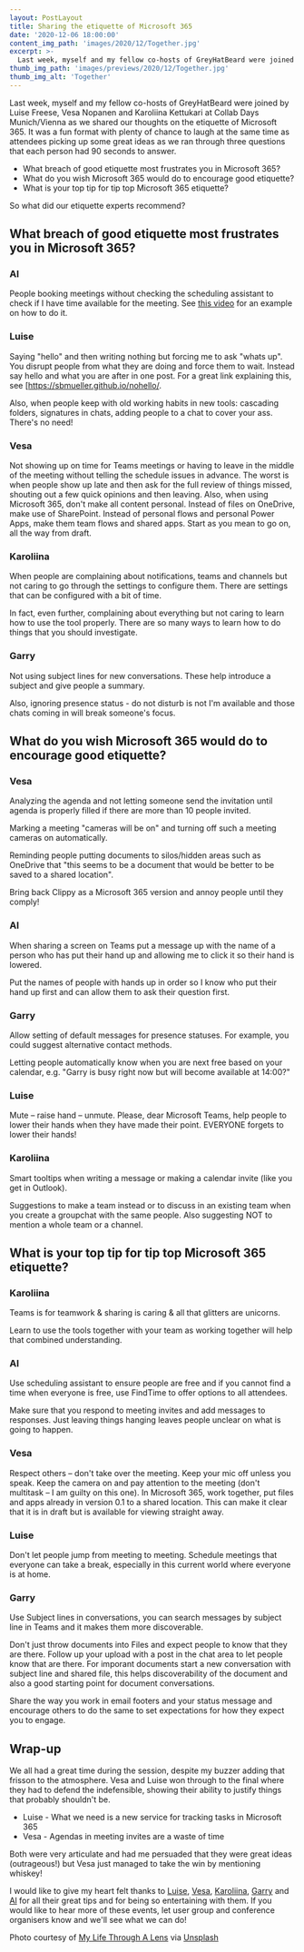 ```yaml
---
layout: PostLayout
title: Sharing the etiquette of Microsoft 365
date: '2020-12-06 18:00:00'
content_img_path: 'images/2020/12/Together.jpg'
excerpt: >-
  Last week, myself and my fellow co-hosts of GreyHatBeard were joined by Luise Freese, Vesa Nopanen and Karoliina Kettukari at Collab Days Munich/Vienna as we shared our thoughts on the etiquette of Microsoft 365. It was a fun format with plenty of chance to laugh at the same time as attendees picking up some great ideas as we ran through three questions that each person had 90 seconds to answer.
thumb_img_path: 'images/previews/2020/12/Together.jpg'
thumb_img_alt: 'Together'
---
```


Last week, myself and my fellow co-hosts of GreyHatBeard were joined by Luise Freese, Vesa Nopanen and Karoliina Kettukari at Collab Days Munich/Vienna as we shared our thoughts on the etiquette of Microsoft 365. It was a fun format with plenty of chance to laugh at the same time as attendees picking up some great ideas as we ran through three questions that each person had 90 seconds to answer.

- What breach of good etiquette most frustrates you in Microsoft 365?
- What do you wish Microsoft 365 would do to encourage good etiquette?
- What is your top tip for tip top Microsoft 365 etiquette?

So what did our etiquette experts recommend?

## What breach of good etiquette most frustrates you in Microsoft 365?

### Al

People booking meetings without checking the scheduling assistant to check if I have time available for the meeting. See [this video](https://support.microsoft.com/en-us/office/video-use-the-scheduling-assistant-a7bf1aee-bee6-46d6-a126-194ed04fbe09) for an example on how to do it.

### Luise

Saying "hello" and then writing nothing but forcing me to ask "whats up". You disrupt people from what they are doing and force them to wait. Instead say hello and what you are after in one post. For a great link explaining this, see [https://sbmueller.github.io/nohello/.

Also, when people keep with old working habits in new tools: cascading folders, signatures in chats, adding people to a chat to cover your ass. There's no need!

### Vesa

Not showing up on time for Teams meetings or having to leave in the middle of the meeting without telling the schedule issues in advance. The worst is when people show up late and then ask for the full review of things missed, shouting out a few quick opinions and then leaving.
Also, when using Microsoft 365, don't make all content personal. Instead of files on OneDrive, make use of SharePoint. Instead of personal flows and personal Power Apps, make them team flows and shared apps. Start as you mean to go on, all the way from draft.

### Karoliina

When people are complaining about notifications, teams and channels but not caring to go through the settings to configure them. There are settings that can be configured with a bit of time.

In fact, even further, complaining about everything but not caring to learn how to use the tool properly. There are so many ways to learn how to do things that you should investigate.

### Garry

Not using subject lines for new conversations. These help introduce a subject and give people a summary.

Also, ignoring presence status - do not disturb is not I'm available and those chats coming in will break someone's focus.

## What do you wish Microsoft 365 would do to encourage good etiquette?

### Vesa

Analyzing the agenda and not letting someone send the invitation until agenda is properly filled if there are more than 10 people invited.

Marking a meeting "cameras will be on" and turning off such a meeting cameras on automatically.

Reminding people putting documents to silos/hidden areas such as OneDrive that "this seems to be a document that would be better to be saved to a shared location".

Bring back Clippy as a Microsoft 365 version and annoy people until they comply!

### Al

When sharing a screen on Teams put a message up with the name of a person who has put their hand up and allowing me to click it so their hand is lowered.

Put the names of people with hands up in order so I know who put their hand up first and can allow them to ask their question first.

### Garry

Allow setting of default messages for presence statuses. For example, you could suggest alternative contact methods.

Letting people automatically know when you are next free based on your calendar, e.g. "Garry is busy right now but will become available at 14:00?"

### Luise

Mute – raise hand – unmute. Please, dear Microsoft Teams, help people to lower their hands when they have made their point. EVERYONE forgets to lower their hands!

### Karoliina

Smart tooltips when writing a message or making a calendar invite (like you get in Outlook).

Suggestions to make a team instead or to discuss in an existing team when you create a groupchat with the same people. Also suggesting NOT to mention a whole team or a channel.

## What is your top tip for tip top Microsoft 365 etiquette?

### Karoliina

Teams is for teamwork & sharing is caring & all that glitters are unicorns.

Learn to use the tools together with your team as working together will help that combined understanding.

### Al

Use scheduling assistant to ensure people are free and if you cannot find a time when everyone is free, use FindTime to offer options to all attendees.

Make sure that you respond to meeting invites and add messages to responses. Just leaving things hanging leaves people unclear on what is going to happen.

### Vesa

Respect others – don't take over the meeting. Keep your mic off unless you speak. Keep the camera on and pay attention to the meeting (don't multitask – I am guilty on this one).
In Microsoft 365, work together, put files and apps already in version 0.1 to a shared location. This can make it clear that it is in draft but is available for viewing straight away.

### Luise

Don't let people jump from meeting to meeting. Schedule meetings that everyone can take a break, especially in this current world where everyone is at home.

### Garry

Use Subject lines in conversations, you can search messages by subject line in Teams and it makes them more discoverable.

Don't just throw documents into Files and expect people to know that they are there. Follow up your upload with a post in the chat area to let people know that are there. For imporant documents start a new conversation with subject line and shared file, this helps discoverability of the document and also a good starting point for document conversations.

Share the way you work in email footers and your status message and encourage others to do the same to set expectations for how they expect you to engage.

## Wrap-up

We all had a great time during the session, despite my buzzer adding that frisson to the atmosphere. Vesa and Luise won through to the final where they had to defend the indefensible, showing their ability to justify things that probably shouldn't be.

- Luise - What we need is a new service for tracking tasks in Microsoft 365
- Vesa - Agendas in meeting invites are a waste of time

Both were very articulate and had me persuaded that they were great ideas (outrageous!) but Vesa just managed to take the win by mentioning whiskey!

I would like to give my heart felt thanks to [Luise](https://twitter.com/LuiseFreese), [Vesa](https://twitter.com/vesanopanen), [Karoliina](https://twitter.com/kettukari), [Garry](https://twitter.com/garrytrinder) and [Al](https://twitter.com/al_eardley) for all their great tips and for being so entertaining with them. If you would like to hear more of these events, let user group and conference organisers know and we'll see what we can do!

Photo courtesy of [My Life Through A Lens](https://unsplash.com/@bamagal) via [Unsplash](https://unsplash.com)
